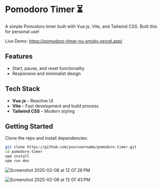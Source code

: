 # Pomodoro Timer ⏳  

A simple Pomodoro timer built with Vue.js, Vite, and Tailwind CSS. Built this for personal use!

Live Demo: https://pomodoro-timer-nu-smoky.vercel.app/

## Features
- Start, pause, and reset functionality  
- Responsive and minimalist design  

## Tech Stack  
- **Vue.js** – Reactive UI  
- **Vite** – Fast development and build process  
- **Tailwind CSS** – Modern styling  

## Getting Started  
Clone the repo and install dependencies:  
```bash
git clone https://github.com/yourusername/pomodoro-timer.git
cd pomodoro-timer
npm install
npm run dev
```
![Screenshot 2025-02-06 at 12 07 26 PM](https://github.com/user-attachments/assets/3b0b967c-845c-4920-a2fe-a8cdb3fc30a9)

![Screenshot 2025-02-06 at 12 07 43 PM](https://github.com/user-attachments/assets/51322d5c-f3b0-4240-b43b-e7552eea8e3f)
